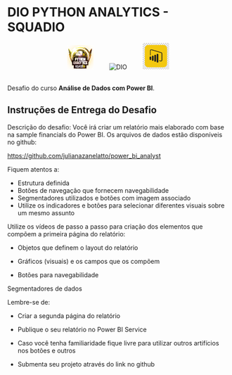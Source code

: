 # DIO PYTHON ANALYTICS - SQUADIO

<div align="center">
<img src = "img/logo.png" width=60 alt = "Dio-Squadio"> 
&nbsp &nbsp &nbsp &nbsp
<img src="https://hermes.digitalinnovation.one/assets/diome/logo-minimized.png" width=60 alt = "DIO">
&nbsp &nbsp &nbsp &nbsp
<img src = "img/logo-pb.png" width=60 alt = "Power BI"> 
</div>
&nbsp;
&nbsp;
&nbsp;

Desafio do curso **Análise de Dados com Power BI**.


## Instruções de Entrega do Desafio

Descrição do desafio: Você irá criar um relatório mais elaborado com base na sample financials do Power BI. Os arquivos de dados estão disponíveis no github: 

https://github.com/julianazanelatto/power_bi_analyst 

Fiquem atentos a: 

- Estrutura definida 
- Botões de navegação que fornecem navegabilidade 
- Segmentadores utilizados e botões com imagem associado 
- Utilize os indicadores e botões para selecionar diferentes visuais sobre um mesmo assunto 

 

Utilize os vídeos de passo a passo para criação dos elementos que compõem a primeira página do relatório: 

- Objetos que definem o layout do relatório 

- Gráficos (visuais) e os campos que os compõem 

- Botões para navegabilidade 

Segmentadores de dados 

 

Lembre-se de: 

- Criar a segunda página do relatório 

- Publique o seu relatório no Power BI Service 

- Caso você tenha familiaridade fique livre para utilizar outros artifícios nos botões e outros 

- Submenta seu projeto através do link no github 
